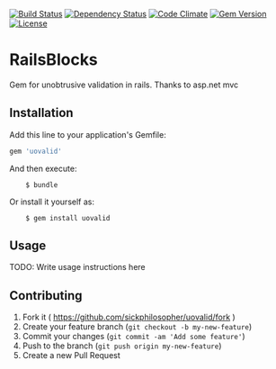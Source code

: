 [![Build Status](http://img.shields.io/travis/Sickphilosopher/uovalid.svg?style=flat-square)](https://travis-ci.org/Sickphilosopher/uovalid)
[![Dependency Status](http://img.shields.io/gemnasium/Sickphilosopher/uovalid.svg?style=flat-square)](https://gemnasium.com/Sickphilosopher/uovalid)
[![Code Climate](http://img.shields.io/codeclimate/github/Sickphilosopher/uovalid.svg?style=flat-square)](https://codeclimate.com/github/Sickphilosopher/uovalid)
[![Gem Version](http://img.shields.io/gem/v/uovalid.svg?style=flat-square)](https://rubygems.org/gems/uovalid)
[![License](http://img.shields.io/:license-mit-blue.svg?style=flat-square)](http://Sickphilosopher.mit-license.org)

# RailsBlocks

Gem for unobtrusive validation in rails.
Thanks to asp.net mvc

## Installation

Add this line to your application's Gemfile:

```ruby
gem 'uovalid'
```

And then execute:

		$ bundle

Or install it yourself as:

		$ gem install uovalid

## Usage

TODO: Write usage instructions here

## Contributing

1. Fork it ( https://github.com/sickphilosopher/uovalid/fork )
2. Create your feature branch (`git checkout -b my-new-feature`)
3. Commit your changes (`git commit -am 'Add some feature'`)
4. Push to the branch (`git push origin my-new-feature`)
5. Create a new Pull Request
